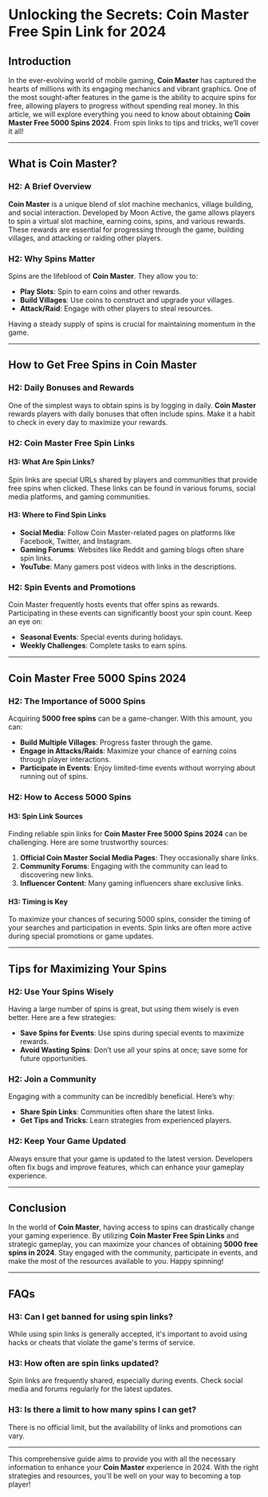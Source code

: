 # Unlocking the Secrets: Coin Master Free Spin Link for 2024

## Introduction

In the ever-evolving world of mobile gaming, **Coin Master** has captured the hearts of millions with its engaging mechanics and vibrant graphics. One of the most sought-after features in the game is the ability to acquire spins for free, allowing players to progress without spending real money. In this article, we will explore everything you need to know about obtaining **Coin Master Free 5000 Spins 2024**. From spin links to tips and tricks, we’ll cover it all! 

---

## What is Coin Master?

### H2: A Brief Overview

**Coin Master** is a unique blend of slot machine mechanics, village building, and social interaction. Developed by Moon Active, the game allows players to spin a virtual slot machine, earning coins, spins, and various rewards. These rewards are essential for progressing through the game, building villages, and attacking or raiding other players.

### H2: Why Spins Matter

Spins are the lifeblood of **Coin Master**. They allow you to:

- **Play Slots**: Spin to earn coins and other rewards.
- **Build Villages**: Use coins to construct and upgrade your villages.
- **Attack/Raid**: Engage with other players to steal resources.

Having a steady supply of spins is crucial for maintaining momentum in the game.

---

## How to Get Free Spins in Coin Master

### H2: Daily Bonuses and Rewards

One of the simplest ways to obtain spins is by logging in daily. **Coin Master** rewards players with daily bonuses that often include spins. Make it a habit to check in every day to maximize your rewards.

### H2: Coin Master Free Spin Links

#### H3: What Are Spin Links?

Spin links are special URLs shared by players and communities that provide free spins when clicked. These links can be found in various forums, social media platforms, and gaming communities.

#### H3: Where to Find Spin Links

- **Social Media**: Follow Coin Master-related pages on platforms like Facebook, Twitter, and Instagram.
- **Gaming Forums**: Websites like Reddit and gaming blogs often share spin links.
- **YouTube**: Many gamers post videos with links in the descriptions.

### H2: Spin Events and Promotions

Coin Master frequently hosts events that offer spins as rewards. Participating in these events can significantly boost your spin count. Keep an eye on:

- **Seasonal Events**: Special events during holidays.
- **Weekly Challenges**: Complete tasks to earn spins.

---

## Coin Master Free 5000 Spins 2024

### H2: The Importance of 5000 Spins

Acquiring **5000 free spins** can be a game-changer. With this amount, you can:

- **Build Multiple Villages**: Progress faster through the game.
- **Engage in Attacks/Raids**: Maximize your chance of earning coins through player interactions.
- **Participate in Events**: Enjoy limited-time events without worrying about running out of spins.

### H2: How to Access 5000 Spins

#### H3: Spin Link Sources

Finding reliable spin links for **Coin Master Free 5000 Spins 2024** can be challenging. Here are some trustworthy sources:

1. **Official Coin Master Social Media Pages**: They occasionally share links.
2. **Community Forums**: Engaging with the community can lead to discovering new links.
3. **Influencer Content**: Many gaming influencers share exclusive links.

#### H3: Timing is Key

To maximize your chances of securing 5000 spins, consider the timing of your searches and participation in events. Spin links are often more active during special promotions or game updates.

---

## Tips for Maximizing Your Spins

### H2: Use Your Spins Wisely

Having a large number of spins is great, but using them wisely is even better. Here are a few strategies:

- **Save Spins for Events**: Use spins during special events to maximize rewards.
- **Avoid Wasting Spins**: Don’t use all your spins at once; save some for future opportunities.

### H2: Join a Community

Engaging with a community can be incredibly beneficial. Here’s why:

- **Share Spin Links**: Communities often share the latest links.
- **Get Tips and Tricks**: Learn strategies from experienced players.

### H2: Keep Your Game Updated

Always ensure that your game is updated to the latest version. Developers often fix bugs and improve features, which can enhance your gameplay experience.

---

## Conclusion

In the world of **Coin Master**, having access to spins can drastically change your gaming experience. By utilizing **Coin Master Free Spin Links** and strategic gameplay, you can maximize your chances of obtaining **5000 free spins in 2024**. Stay engaged with the community, participate in events, and make the most of the resources available to you. Happy spinning!

---

## FAQs

### H3: Can I get banned for using spin links?

While using spin links is generally accepted, it's important to avoid using hacks or cheats that violate the game's terms of service.

### H3: How often are spin links updated?

Spin links are frequently shared, especially during events. Check social media and forums regularly for the latest updates.

### H3: Is there a limit to how many spins I can get?

There is no official limit, but the availability of links and promotions can vary.

---

This comprehensive guide aims to provide you with all the necessary information to enhance your **Coin Master** experience in 2024. With the right strategies and resources, you'll be well on your way to becoming a top player!
